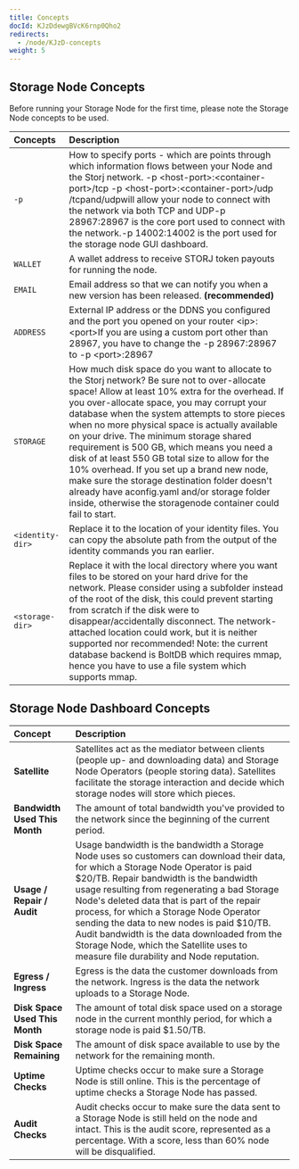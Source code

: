 ```yaml
---
title: Concepts
docId: KJzDdewgBVcK6rnp0Qho2
redirects:
  - /node/KJzD-concepts
weight: 5
---
```


## Storage Node Concepts

Before running your Storage Node for the first time, please note the Storage Node concepts to be used.

| **Concepts**     | **Description**                                                                                                                                                                                                                                                                                                                                                                                                                                                                                                                                                                                                                                                   |
| :--------------- | :---------------------------------------------------------------------------------------------------------------------------------------------------------------------------------------------------------------------------------------------------------------------------------------------------------------------------------------------------------------------------------------------------------------------------------------------------------------------------------------------------------------------------------------------------------------------------------------------------------------------------------------------------------------- |
| `-p`             | How to specify ports - which are points through which information flows between your Node and the Storj network. -p \<host-port>:\<container-port>/tcp -p \<host-port>:\<container-port>/udp /tcpand/udpwill allow your node to connect with the network via both TCP and UDP-p 28967:28967 is the core port used to connect with the network.-p 14002:14002 is the port used for the storage node GUI dashboard.                                                                                                                                                                                                                                                 |
| `WALLET`         | A wallet address to receive STORJ token payouts for running the node.&#x20;                                                                                                                                                                                                                                                                                                                                                                                                                                                                                                                                                                                       |
| `EMAIL`          | Email address so that we can notify you when a new version has been released. **(recommended)**                                                                                                                                                                                                                                                                                                                                                                                                                                                                                                                                                                   |
| `ADDRESS`        | External IP address or the DDNS you configured and the port you opened on your router \<ip>:\<port>If you are using a custom port other than 28967, you have to change the -p 28967:28967 to -p \<port>:28967                                                                                                                                                                                                                                                                                                                                                                                                                                                     |
| `STORAGE`        | How much disk space do you want to allocate to the Storj network? Be sure not to over-allocate space! Allow at least 10% extra for the overhead. If you over-allocate space, you may corrupt your database when the system attempts to store pieces when no more physical space is actually available on your drive. The minimum storage shared requirement is 500 GB, which means you need a disk of at least 550 GB total size to allow for the 10% overhead. If you set up a brand new node, make sure the storage destination folder doesn't already have aconfig.yaml and/or storage folder inside, otherwise the storagenode container could fail to start. |
| `<identity-dir>` | Replace it to the location of your identity files. You can copy the absolute path from the output of the identity commands you ran earlier.                                                                                                                                                                                                                                                                                                                                                                                                                                                                                                                       |
| `<storage-dir>`  | Replace it with the local directory where you want files to be stored on your hard drive for the network. Please consider using a subfolder instead of the root of the disk, this could prevent starting from scratch if the disk were to disappear/accidentally disconnect. The network-attached location could work, but it is neither supported nor recommended!&#xA;&#xA;Note: the current database backend is BoltDB which requires mmap, hence you have to use a file system which supports mmap.                                                                                                                                                           |

## Storage Node Dashboard Concepts

| Concept                        | Description                                                                                                                                                                                                                                                                                                                                                                                                                                                                                                   |
| :----------------------------- | :------------------------------------------------------------------------------------------------------------------------------------------------------------------------------------------------------------------------------------------------------------------------------------------------------------------------------------------------------------------------------------------------------------------------------------------------------------------------------------------------------------ |
| **Satellite**                  | Satellites act as the mediator between clients (people up- and downloading data) and Storage Node Operators (people storing data). Satellites facilitate the storage interaction and decide which storage nodes will store which pieces.                                                                                                                                                                                                                                                                      |
| **Bandwidth Used This Month**  | The amount of total bandwidth you've provided to the network since the beginning of the current period.                                                                                                                                                                                                                                                                                                                                                                                                       |
| **Usage / Repair / Audit**     | Usage bandwidth is the bandwidth a Storage Node uses so customers can download their data, for which a Storage Node Operator is paid $20/TB. Repair bandwidth is the bandwidth usage resulting from regenerating a bad Storage Node's deleted data that is part of the repair process, for which a Storage Node Operator sending the data to new nodes is paid $10/TB. Audit bandwidth is the data downloaded from the Storage Node, which the Satellite uses to measure file durability and Node reputation. |
| **Egress / Ingress**           | Egress is the data the customer downloads from the network. Ingress is the data the network uploads to a Storage Node.                                                                                                                                                                                                                                                                                                                                                                                        |
| **Disk Space Used This Month** | The amount of total disk space used on a storage node in the current monthly period, for which a storage node is paid $1.50/TB.                                                                                                                                                                                                                                                                                                                                                                               |
| **Disk Space Remaining**       | The amount of disk space available to use by the network for the remaining month.                                                                                                                                                                                                                                                                                                                                                                                                                             |
| **Uptime Checks**              | Uptime checks occur to make sure a Storage Node is still online. This is the percentage of uptime checks a Storage Node has passed.                                                                                                                                                                                                                                                                                                                                                                           |
| **Audit Checks**               | Audit checks occur to make sure the data sent to a Storage Node is still held on the node and intact. This is the audit score, represented as a percentage. With a score, less than 60% node will be disqualified.                                                                                                                                                                                                                                                                                            |
